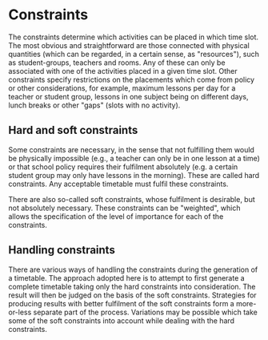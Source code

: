 # Constraints

The constraints determine which activities can be placed in which time slot. The most obvious and straightforward are those connected with physical quantities (which can be regarded, in a certain sense, as "resources"), such as student-groups, teachers and rooms. Any of these can only be associated with one of the activities placed in a given time slot. Other constraints specify restrictions on the placements which come from policy or other considerations, for example, maximum lessons per day for a teacher or student group, lessons in one subject being on different days, lunch breaks or other "gaps" (slots with no activity).

## Hard and soft constraints

Some constraints are necessary, in the sense that not fulfilling them would be physically impossible (e.g., a teacher can only be in one lesson at a time) or that school policy requires their fulfilment absolutely (e.g. a certain student group may only have lessons in the morning). These are called hard constraints. Any acceptable timetable must fulfil these constraints.

There are also so-called soft constraints, whose fulfilment is desirable, but not absolutely necessary. These constraints can be "weighted", which allows the specification of the level of importance for each of the constraints.

## Handling constraints

There are various ways of handling the constraints during the generation of a timetable. The approach adopted here is to attempt to first generate a complete timetable taking only the hard constraints into consideration. The result will then be judged on the basis of the soft constraints. Strategies for producing results with better fulfilment of the soft constraints form a more-or-less separate part of the process. Variations may be possible which take some of the soft constraints into account while dealing with the hard constraints.
